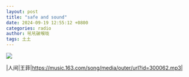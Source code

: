 ```yaml
---
layout: post
title: "safe and sound"
date: 2024-09-19 12:55:12 +0800
categories: radio
author: 吼吼破喉咙
tags: 土土
---
```

![]({{site.baseurl}}/images/cover_20240919.jpg)

|人间|王菲|https://music.163.com/song/media/outer/url?id=300062.mp3|

